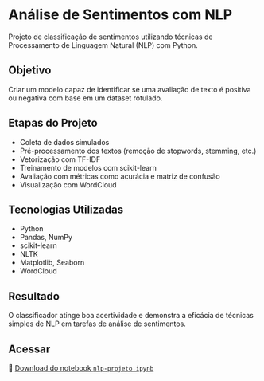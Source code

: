 # Análise de Sentimentos com NLP

Projeto de classificação de sentimentos utilizando técnicas de Processamento de Linguagem Natural (NLP) com Python.

## Objetivo

Criar um modelo capaz de identificar se uma avaliação de texto é positiva ou negativa com base em um dataset rotulado.

## Etapas do Projeto

- Coleta de dados simulados
- Pré-processamento dos textos (remoção de stopwords, stemming, etc.)
- Vetorização com TF-IDF
- Treinamento de modelos com scikit-learn
- Avaliação com métricas como acurácia e matriz de confusão
- Visualização com WordCloud

## Tecnologias Utilizadas

- Python
- Pandas, NumPy
- scikit-learn
- NLTK
- Matplotlib, Seaborn
- WordCloud

## Resultado

O classificador atinge boa acertividade e demonstra a eficácia de técnicas simples de NLP em tarefas de análise de sentimentos.

## Acessar

📎 [Download do notebook `nlp-projeto.ipynb`](nlp-projeto.ipynb)
